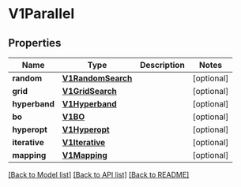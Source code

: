 # V1Parallel

## Properties
Name | Type | Description | Notes
------------ | ------------- | ------------- | -------------
**random** | [**V1RandomSearch**](V1RandomSearch.md) |  | [optional] 
**grid** | [**V1GridSearch**](V1GridSearch.md) |  | [optional] 
**hyperband** | [**V1Hyperband**](V1Hyperband.md) |  | [optional] 
**bo** | [**V1BO**](V1BO.md) |  | [optional] 
**hyperopt** | [**V1Hyperopt**](V1Hyperopt.md) |  | [optional] 
**iterative** | [**V1Iterative**](V1Iterative.md) |  | [optional] 
**mapping** | [**V1Mapping**](V1Mapping.md) |  | [optional] 

[[Back to Model list]](../README.md#documentation-for-models) [[Back to API list]](../README.md#documentation-for-api-endpoints) [[Back to README]](../README.md)



